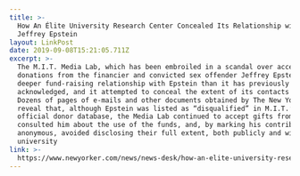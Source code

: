 ```yaml
---
title: >-
  How An Élite University Research Center Concealed Its Relationship with
  Jeffrey Epstein
layout: LinkPost
date: 2019-09-08T15:21:05.711Z
excerpt: >-
  The M.I.T. Media Lab, which has been embroiled in a scandal over accepting
  donations from the financier and convicted sex offender Jeffrey Epstein, had a
  deeper fund-raising relationship with Epstein than it has previously
  acknowledged, and it attempted to conceal the extent of its contacts with him.
  Dozens of pages of e-mails and other documents obtained by The New Yorker
  reveal that, although Epstein was listed as “disqualified” in M.I.T.’s
  official donor database, the Media Lab continued to accept gifts from him,
  consulted him about the use of the funds, and, by marking his contributions as
  anonymous, avoided disclosing their full extent, both publicly and within the
  university
link: >-
  https://www.newyorker.com/news/news-desk/how-an-elite-university-research-center-concealed-its-relationship-with-jeffrey-epstein
---
```


